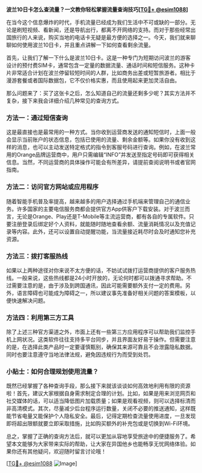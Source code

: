 **波兰10日卡怎么查流量？一文教你轻松掌握流量查询技巧[[TG💪+ @esim1088](https://t.me/s/esim1088)]**

在当今这个信息爆炸的时代，手机流量已经成为我们生活中不可或缺的一部分。无论是刷短视频、看新闻，还是导航出行，都离不开网络的支持。而对于那些经常出国旅行的人来说，购买当地的电话卡无疑是最方便的选择之一。今天，我们就来聊聊如何使用波兰10日卡，并且重点讲解一下如何查看剩余流量。

首先，让我们了解一下什么是波兰10日卡。这是一种专门为短期访问波兰的游客设计的预付费SIM卡，通常包含一定量的数据流量、通话时间和短信服务。这种卡片非常适合计划在波兰停留较短时间的人群，比如商务出差或短暂旅游者。相比于漫游套餐或者国际数据包，它不仅价格实惠，而且使用起来更加灵活自由。

那么问题来了：买了这张卡之后，怎么知道自己的流量还剩多少呢？其实方法并不复杂，接下来我会详细介绍几种常见的查询方式。

### 方法一：通过短信查询

这是最直接也是最常用的一种方式。当你收到运营商发送的通知短信时，上面一般会显示当前账户的状态信息，包括已使用的流量、剩余金额等。如果你没有收到这样的消息，也可以主动发送特定格式的指令到客服号码进行查询。例如，在波兰常用的Orange品牌运营商中，用户只需编辑“INFO”并发送至指定号码即可获得相关信息。当然，不同运营商的具体操作可能会有所差异，请提前查阅说明书或者官网指南。

### 方法二：访问官方网站或应用程序

随着智能手机普及率提高，越来越多的用户选择通过手机端来管理自己的通信业务。许多国家的主要电信服务商都会提供官方App供客户下载安装。对于波兰而言，无论是Orange、Play还是T-Mobile等主流运营商，都有各自的专属软件。只要注册登录后绑定好个人资料，就能随时随地查看余额、流量消耗情况以及充值记录等内容。此外，还可以设置自动提醒功能，当流量接近耗尽时会及时通知您补充资源。

### 方法三：拨打客服热线

如果以上两种途径对你来说不太方便的话，不妨试试拨打运营商提供的客户服务热线。一般来说，这些热线都是24小时开放的，无论何时都可以拨通寻求帮助。不过需要注意的是，由于涉及到跨国通讯，因此可能需要额外支付一定的费用。另外，语言障碍也可能成为障碍之一，所以建议事先准备好相关问题的答案模板，以便快速解决问题。

### 方法四：利用第三方工具

除了上述三种官方渠道之外，市面上还有一些第三方应用程序可以帮助我们监控手机上网状况。这类软件往往支持多平台同步，并且界面友好易于操作。但需要注意的是，在选择此类产品时一定要谨慎甄别，确保其来源可靠且不会泄露隐私数据。同时也要注意遵守当地法律法规，避免因违规行为而受到处罚。

### 小贴士：如何合理规划使用流量？

既然已经掌握了各种查询手段，那么接下来就该谈谈如何高效地利用有限的资源啦！首先，建议大家根据自身需求制定合理的计划。比如，如果是用来浏览网页和社交媒体的话，可以适当降低图片加载质量；如果是观看视频，则可以选择标清而非高清模式。其次，尽量减少后台程序运行数量，关闭不必要的推送通知，这样既能节省电量又能保护个人隐私安全。最后，记得定期检查流量使用进度，一旦发现即将超出限额就要立即采取措施，比如购买额外的补充包或是切换到Wi-Fi环境。

总之，掌握了正确的查询方法后，就可以更加从容地享受旅途中的便捷服务了。希望本文能够为大家带来实际的帮助，让大家在异国他乡也能畅享无忧网络体验。如果你还有其他疑问，欢迎随时留言讨论哦！

[[TG💪+ @esim1088](https://t.me/s/esim1088) ![Image](https://i.postimg.cc/4NQfJmqS/Snipaste-2025-05-13-00-14-12.png)]
